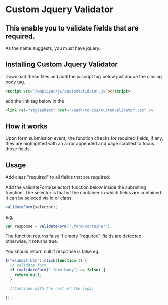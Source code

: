 # Custom Jquery Validator

## This enable you to validate fields that are required.

As the name suggests, you must have jquery.

## Installing Custom Jquery Validator

Download these files and add the js script tag below just above the closing body tag.

```html
<script src="/employer/js/customValidator.js"></script>
```

add the link tag below in the <head>.

```html
<link rel="stylesheet" href="/path-to-css/customValidator.css" />
```

## How it works

Upon form submission event, the function checks for required fields, if any, they are highlighted with an arror appended and page scrolled to focus those fields.

## Usage

Add class "required" to all fields that are required.

Add the validateForm(selector) function below inside the submiting function. The selector is that of the container in which fields are contained. It can be seleced via id or class.

```js
validateForm(selector);
```

e.g.

```js
var response = validateForm(".form-container");
```

The function returns false if empty "required" fields are detected, otherwise, it returns true.

You should return null if response is false
eg.

```js
$("#submit-btn").click(function () {
  // Validate form
  if (validateForm(".form-body") == false) {
    return null;
  }

  //Continue with the rest of the logic

});
```
